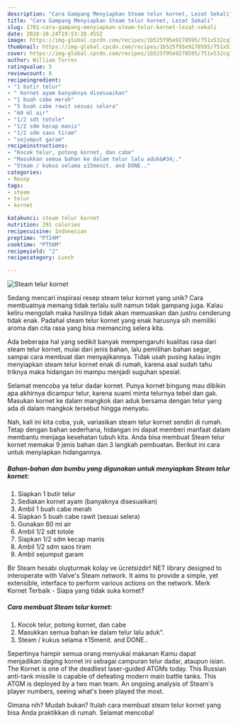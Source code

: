 ```yaml
---
description: "Cara Gampang Menyiapkan Steam telur kornet, Lezat Sekali"
title: "Cara Gampang Menyiapkan Steam telur kornet, Lezat Sekali"
slug: 1701-cara-gampang-menyiapkan-steam-telur-kornet-lezat-sekali
date: 2020-10-24T19:53:28.455Z
image: https://img-global.cpcdn.com/recipes/1b525f95e9278595/751x532cq70/steam-telur-kornet-foto-resep-utama.jpg
thumbnail: https://img-global.cpcdn.com/recipes/1b525f95e9278595/751x532cq70/steam-telur-kornet-foto-resep-utama.jpg
cover: https://img-global.cpcdn.com/recipes/1b525f95e9278595/751x532cq70/steam-telur-kornet-foto-resep-utama.jpg
author: William Torres
ratingvalue: 5
reviewcount: 8
recipeingredient:
- "1 butir telur"
- " kornet ayam banyaknya disesuaikan"
- "1 buah cabe merah"
- "5 buah cabe rawit sesuai selera"
- "60 ml air"
- "1/2 sdt totole"
- "1/2 sdm kecap manis"
- "1/2 sdm saos tiram"
- "sejumput garam"
recipeinstructions:
- "Kocok telur, potong kornet, dan cabe"
- "Masukkan semua bahan ke dalam telur lalu aduk&#34;."
- "Steam / kukus selama ±15menit. and DONE.."
categories:
- Resep
tags:
- steam
- telur
- kornet

katakunci: steam telur kornet 
nutrition: 291 calories
recipecuisine: Indonesian
preptime: "PT24M"
cooktime: "PT58M"
recipeyield: "2"
recipecategory: Lunch

---
```



![Steam telur kornet](https://img-global.cpcdn.com/recipes/1b525f95e9278595/751x532cq70/steam-telur-kornet-foto-resep-utama.jpg)

Sedang mencari inspirasi resep steam telur kornet yang unik? Cara membuatnya memang tidak terlalu sulit namun tidak gampang juga. Kalau keliru mengolah maka hasilnya tidak akan memuaskan dan justru cenderung tidak enak. Padahal steam telur kornet yang enak harusnya sih memiliki aroma dan cita rasa yang bisa memancing selera kita.

Ada beberapa hal yang sedikit banyak mempengaruhi kualitas rasa dari steam telur kornet, mulai dari jenis bahan, lalu pemilihan bahan segar, sampai cara membuat dan menyajikannya. Tidak usah pusing kalau ingin menyiapkan steam telur kornet enak di rumah, karena asal sudah tahu triknya maka hidangan ini mampu menjadi suguhan spesial.

Selamat mencoba ya telur dadar kornet. Punya kornet bingung mau dibikin apa akhirnya dicampur telur, karena suami minta telurnya tebel dan gak. Masukan kornet ke dalam mangkok dan aduk bersama dengan telur yang ada di dalam mangkok tersebut hingga menyatu.


Nah, kali ini kita coba, yuk, variasikan steam telur kornet sendiri di rumah. Tetap dengan bahan sederhana, hidangan ini dapat memberi manfaat dalam membantu menjaga kesehatan tubuh kita. Anda bisa membuat Steam telur kornet memakai 9 jenis bahan dan 3 langkah pembuatan. Berikut ini cara untuk menyiapkan hidangannya.

<!--inarticleads1-->

##### Bahan-bahan dan bumbu yang digunakan untuk menyiapkan Steam telur kornet:

1. Siapkan 1 butir telur
1. Sediakan  kornet ayam (banyaknya disesuaikan)
1. Ambil 1 buah cabe merah
1. Siapkan 5 buah cabe rawit (sesuai selera)
1. Gunakan 60 ml air
1. Ambil 1/2 sdt totole
1. Siapkan 1/2 sdm kecap manis
1. Ambil 1/2 sdm saos tiram
1. Ambil sejumput garam


Bir Steam hesabı oluşturmak kolay ve ücretsizdir! NET library designed to interoperate with Valve&#39;s Steam network. It aims to provide a simple, yet extensible, interface to perform various actions on the network. Merk Kornet Terbaik - Siapa yang tidak suka kornet? 

<!--inarticleads2-->

##### Cara membuat Steam telur kornet:

1. Kocok telur, potong kornet, dan cabe
1. Masukkan semua bahan ke dalam telur lalu aduk&#34;.
1. Steam / kukus selama ±15menit. and DONE..


Sepertinya hampir semua orang menyukai makanan Kamu dapat menjadikan daging kornet ini sebagai campuran telur dadar, ataupun isian. The Kornet is one of the deadliest laser-guided ATGMs today. This Russian anti-tank missile is capable of defeating modern main battle tanks. This ATGM is deployed by a two man team. An ongoing analysis of Steam&#39;s player numbers, seeing what&#39;s been played the most. 

Gimana nih? Mudah bukan? Itulah cara membuat steam telur kornet yang bisa Anda praktikkan di rumah. Selamat mencoba!
